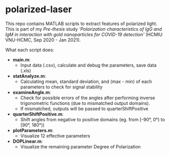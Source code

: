# polarized-laser
This repo contains MATLAB scripts to extract features of polarized light.  
This is part of my *Pre-thesis* study *'Polarization characteristics of IgG and IgM in interaction with gold nanoparticles for COVID-19 detection'* (HCMIU VNU-HCMC, Sep 2020 - Jan 2021).  

What each script does:
- **main.m**:
    - Input data (.csv), calculate and debug the parameters, save data (.xls)
- **statAnalyze.m**:
    - Calculating mean, standard deviation, and (max - min) of each parameters to check for signal stability
- **examineAngle.m**:
    - Check for possible errors of the angles after performing inverse trigonometric functions (due to mismatched output domains).
    - If mismatched, outputs will be passed to quarterShiftPositive
- **quarterShiftPositive.m**:
    - Shift angles from negative to positive domains (eg. from [-90°, 0°) to [90°, 180°))
- **plotParameters.m**:
    - Visualize 12 effective parameters
- **DOPLinear.m**:
    - Visualize the remaining parameter Degree of Polarization